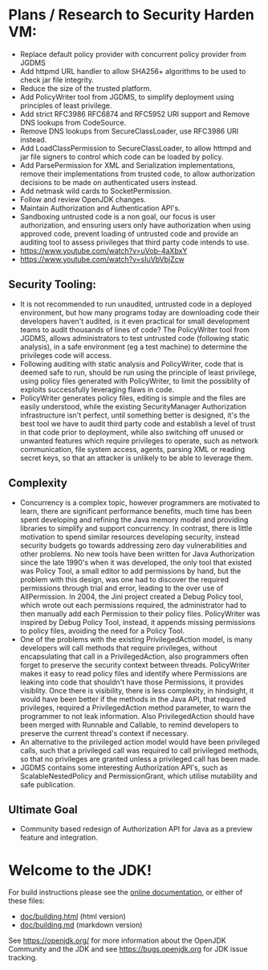 # Plans / Research to Security Harden VM:
- Replace default policy provider with concurrent policy provider from JGDMS
- Add httpmd URL handler to allow SHA256+ algorithms to be used to check jar file integrity.
- Reduce the size of the trusted platform.
- Add PolicyWriter tool from JGDMS, to simplify deployment using principles of least privilege.
- Add strict RFC3986 RFC6874 and RFC5952 URI support and Remove DNS lookups from CodeSource.
- Remove DNS lookups from SecureClassLoader, use RFC3986 URI instead.
- Add LoadClassPermission to SecureClassLoader, to allow httmpd and jar file signers to control which code can be loaded by policy.
- Add ParsePermission for XML and Serialization implementations, remove their implementations from trusted code, to allow authorization decisions to be made on authenticated users instead.
- Add netmask wild cards to SocketPermission.
- Follow and review OpenJDK changes.
- Maintain Authorization and Authentication API's.
- Sandboxing untrusted code is a non goal, our focus is user authorization, and ensuring users only have authorization when using approved code, prevent loading of untrusted code and provide an auditing tool to assess privileges that third party code intends to use.
- https://www.youtube.com/watch?v=uVob-4aXbxY
- https://www.youtube.com/watch?v=sIuVbVbjZcw
  
## Security Tooling:
- It is not recommended to run unaudited, untrusted code in a deployed environment, but how many programs today are downloading code their developers haven't audited, is it even practical for small development teams to audit thousands of lines of code?   The PolicyWriter tool from JGDMS, allows administrators to test untrusted code (following static analysis), in a safe environment (eg a test machine) to determine the privileges code will access.
- Following auditing with static analysis and PolicyWriter, code that is deemed safe to run, should be run using the principle of least privilege, using policy files generated with PolicyWriter, to limit the possiblity of exploits successfully leveraging flaws in code.
- PolicyWriter generates policy files, editing is simple and the files are easily understood, while the existing SecurityManager Authorization infrastructure isn't perfect, until something better is designed, it's the best tool we have to audit third party code and establish a level of trust in that code prior to deployment, while also switching off unused or unwanted features which require privileges to operate, such as network communication, file system access, agents, parsing XML or reading secret keys, so that an attacker is unlikely to be able to leverage them.

## Complexity
- Concurrency is a complex topic, however programmers are motivated to learn, there are significant performance benefits, much time has been spent developing and refining the Java memory model and providing libraries to simplify and support concurrency.   In contrast, there is little motivation to spend similar resources developing security, instead security budgets go towards addressing zero day vulnerabilities and other problems.  No new tools have been written for Java Authorization since the late 1990's when it was developed, the only tool that existed was Policy Tool, a small editor to add permissions by hand, but the problem with this design, was one had to discover the required permissions through trial and error, leading to the over use of AllPermission.   In 2004, the Jini project created a Debug Policy tool, which wrote out each permissions required, the administrator had to then manually add each Permission to their policy files. PolicyWriter was inspired by Debug Policy Tool, instead, it appends missing permissions to policy files, avoiding the need for a Policy Tool.
- One of the problems with the existing PrivilegedAction model, is many developers will call methods that require privileges, without encapsulating that call in a PrivilegedAction, also programmers often forget to preserve the security context between threads.  PolicyWriter makes it easy to read policy files and identify where Permissions are leaking into code that shouldn't have those Permissions, it provides visiblity.  Once there is visibility, there is less complexity, in hindsight, it would have been better if the methods in the Java API, that required privileges, required a PrivilegedAction method parameter, to warn the programmer to not leak information.  Also PrivilegedAction should have been merged with Runnable and Callable, to remind developers to preserve the current thread's context if necessary.
- An alternative to the privileged action model would have been privileged calls, such that a privileged call was required to call privileged methods, so that no privileges are granted unless a privileged call has been made.
- JGDMS contains some interesting Authorization API's, such as ScalableNestedPolicy and PermissionGrant, which utilise mutability and safe publication.

## Ultimate Goal
- Community based redesign of Authorization API for Java as a preview feature and integration.

# Welcome to the JDK!

For build instructions please see the
[online documentation](https://openjdk.org/groups/build/doc/building.html),
or either of these files:

- [doc/building.html](doc/building.html) (html version)
- [doc/building.md](doc/building.md) (markdown version)

See <https://openjdk.org/> for more information about the OpenJDK
Community and the JDK and see <https://bugs.openjdk.org> for JDK issue
tracking.
